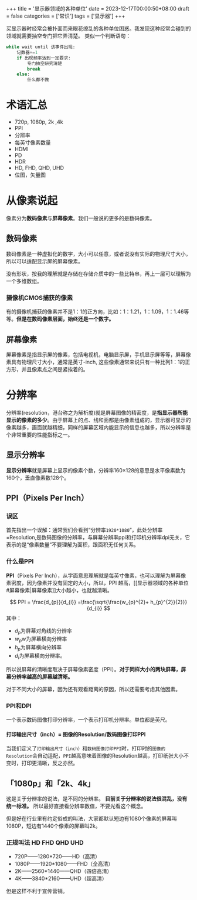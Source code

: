 +++
title = '显示器领域的各种单位'
date = 2023-12-17T00:00:50+08:00
draft = false
categories = ['常识']
tags = ['显示器']
+++

买显示器时经常会被扑面而来眼花缭乱的各种单位困惑。我发现这种经常会碰到的领域就需要抽空专门把它弄清楚。
类似一个判断语句：
```python
while wait until 该事件出现:
	记数器+=1
	if 出现频率达到一定要求:
		专门抽空研究清楚
		break
	else:
		什么都不做
```

# 术语汇总

- 720p, 1080p, 2k ,4k
- PPI
- 分辨率
- 每英寸像素数量
- HDMI
- PD
- HDR
- HD, FHD, QHD, UHD
- 位图，矢量图

# 从像素说起

像素分为**数码像素**与**屏幕像素**。我们一般说的更多的是数码像素。

## 数码像素

数码像素是一种虚拟化的数字，大小可以任意，或者说没有实际的物理尺寸大小，所以可以适配显示屏的屏幕像素。

没有形状，按我的理解就是存储在存储介质中的一些比特串，再上一层可以理解为一个多维数组。

### 摄像机CMOS捕获的像素

有的摄像机捕获的像素并不是1：1的正方向，比如：1：1.21，1：1.09，1：1.46等等。**但是在数码像素层面，始终还是一个数字。**

## 屏幕像素
屏幕像素是指显示屏的像素，包括电视机，电脑显示屏，手机显示屏等等，屏幕像素具有物理尺寸大小，通常是英寸-inch, 这些像素通常来说只有一种比列1：1的正方形，并且像素点之间是紧挨着的。

# 分辨率
分辨率(resolution，港台称之为解析度)就是屏幕图像的精密度，是**指显示器所能显示的像素的多少**。由于屏幕上的点、线和面都是由像素组成的，显示器可显示的像素越多，画面就越精细，同样的屏幕区域内能显示的信息也越多，所以分辨率是个非常重要的性能指标之一。

## 显示分辨率
**显示分辨率**就是屏幕上显示的像素个数，分辨率160×128的意思是水平像素数为160个，垂直像素数128个。

## PPI（Pixels Per Inch）

### 误区

首先指出一个误解：通常我们会看到“分辨率`1920*1080`”，此处分辨率=Resolution,是数码图像的分辨率，与屏幕分辨率ppi和打印机分辨率dpi无关，它表示的是“像素数量”不要理解为面积，跟面积无任何关系。

### 什么是PPI

**PPI**（Pixels Per Inch），从字面意思理解就是每英寸像素，也可以理解为屏幕像素密度，因为像素并没有固定的大小，所以，PPI 越高，[[显示器领域的各种单位#屏幕像素|屏幕像素]]大小越小，也就越清晰。

$$
PPI = \frac{d_{p}}{d_{i}} =\frac{\sqrt{\frac{w_{p}^{2}+ h_{p}^{2}}{2}}}{d_{i}}
$$
其中：
- $d_{p}$为屏幕对角线的分辨率
- $w_{p}$w为屏幕横向分辨率
- $h_{p}$为屏幕横向分辨率
- $d_{i}$为屏幕横向分辨率。

所以说屏幕的清晰度取决于屏幕像素密度（PPI）。**对于同样大小的两块屏幕，屏幕分辨率越高的屏幕越清晰。**

对于不同大小的屏幕，因为还有观看距离的原因，所以还需要考虑其他因素。

### PPI和DPI

一个表示数码图像打印分辨率，一个表示打印机分辨率。单位都是英尺。

#### 打印输出尺寸（inch）= 图像的Resolution/数码图像打印PPI
当我们定义了`打印输出尺寸（inch）`和`数码图像打印PPI`时，打印时的`图像的Resolution`会自动适配，`PPI`越高意味着图像的Resolution越高，打印纸张大小不变时，打印更清晰，反之亦然。

## 「1080p」和「2k、4k」

这是关于分辨率的说法，是不同的分辨率。 **目前关于分辨率的说法很混乱，没有统一标准。** 所以最好直接看分辨率数值，不要光看这个概念。 

但是好在行业里有约定俗成的叫法，大家都默认短边有1080个像素的屏幕叫1080P，短边有1440个像素的屏幕叫2k。

### 正规叫法 HD FHD QHD UHD

- 720P——1280\*720——HD（高清）
- 1080P——1920\*1080——FHD（全高清）
- 2K——2560\*1440——QHD（四倍高清）
- 4K——3840\*2160——UHD（超高清）

但是这样不利于宣传营销。
